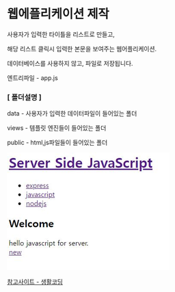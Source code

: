 # 웹에플리케이션 제작
사용자가 입력한 타이틀을 리스트로 만들고,

해당 리스트 클릭시 입력한 본문을 보여주는 웹어플리케이션.

데이터베이스를 사용하지 않고, 파일로 저장됩니다.

엔트리파일 - app.js

### [ 폴더설명 ]
data  - 사용자가 입력한 데이터파일이 들어있는 폴더

views - 템플릿 엔진들이 들어있는 폴더

public - html,js파일들이 들어있는 폴더

![Alt text](../../../IMG/serverSideJavascript.JPG)


[참고사이트 - 생활코딩](https://opentutorials.org/course/2136/11950)